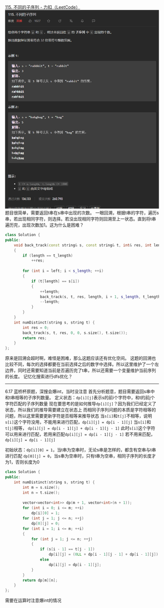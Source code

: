 [115. 不同的子序列 - 力扣（LeetCode）](https://leetcode.cn/problems/distinct-subsequences/)
![image.png](https://raw.githubusercontent.com/ren77281/pigco-image/main/img/20230520155514.png)
题目很简单，需要返回t串在s串中出现的次数。
一眼回溯，根据t串的字符，遍历s串，若出现相同字符，则选择。若没出现相同字符则回溯至上一状态。直到将t串遍历完，出现次数加1。这为什么是困难？
```cpp
class Solution {
public:
    void back_track(const string& s, const string& t, int& res, int length, int left, int s_length, int t_length)
    {
        if (length == t_length)
            ++res;
        
        for (int i = left; i < s_length; ++i)
        {
            if (t[length] == s[i])
            {
                ++length;
                back_track(s, t, res, length, i + 1, s_length, t_length);
                --length;
            }
        }
    }
    int numDistinct(string s, string t) {
        int res = 0;
        back_track(s, t, res, 0, 0, s.size(), t.size());
        return res;
    }
};
```
原来是回溯会超时啊，难怪是困难，那么这题应该还有优化空间。
这题的回溯也比较不同，每次的选择都要在当前选择之后的数字中选择。所以这里维护了一个左边界，同时还需要知道当前是否遍历完了t串，所以还需要一个变量维护当前序列的长度。
记忆化搜索进行dfs优化？
***

6.17
蓝桥杯原题，深搜会爆int，当时没注意
首先分析题意，题目需要返回s串中和t串相等的子序列数量。
定义状态：`dp[i][j]`表示s的前i个字符中，和t的前j个字符匹配的子序列数量
现在要思考的是如何推导`dp[i][j]`？因为我们已经定义了状态，所以我们的推导需要建立在状态上
而相同子序列问题的本质是字符相等的问题，所以这里需要更新字符是否相等来推导状态
当`s[i]`和`t[j]`不相等，说明`s[i]`这个字符没用，不能用来进行匹配，`dp[i][j] = dp[i - 1][j]`
当`s[i]`和`t[j]`相等， `dp[i][j] = dp[i - 1][j] + dp[i - 1][j - 1]`
此时`s[i]`这个字符可以用来进行匹配，若用来匹配`dp[i][j] = dp[i - 1][j - 1]`
若不用来匹配，`dp[i][j] = dp[i - 1][j]`

初始状态：`dp[i][0] = 1`，当t串为空串时，无论s串是怎样的，都含有空串与t串进行匹配
`dp[0][j] = 0`，当s串为空串时，只有t串为空串，相同子序列的长度才为1，否则长度为0
```cpp
class Solution {
public:
    int numDistinct(string s, string t) {
        int m = s.size();
        int n = t.size();

        vector<vector<int>> dp(m + 1, vector<int>(n + 1));
        for (int i = 0; i <= m; ++i)
            dp[i][0] = 1;
        for (int j = 1; j <= n; ++j)
            dp[0][j] = 0;
        for (int i = 1; i <= m; ++i)
        {
            for (int j = 1; j <= n; ++j)
            {
                if (s[i - 1] == t[j - 1])
                    dp[i][j] = (0LL + dp[i - 1][j - 1] + dp[i - 1][j]) % INT_MAX;
                else
                    dp[i][j] = dp[i - 1][j];
            }
        }
        return dp[m][n];
    }
};
```
需要在运算时注意爆int的情况